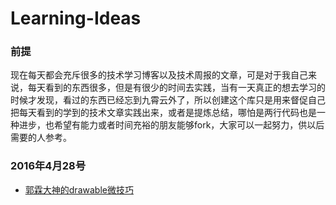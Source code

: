 # Learning-Ideas

### 前提

现在每天都会充斥很多的技术学习博客以及技术周报的文章，可是对于我自己来说，每天看到的东西很多，但是有很少的时间去实践，当有一天真正的想去学习的时候才发现，看过的东西已经忘到九霄云外了，所以创建这个库只是用来督促自己把每天看到的学到的技术文章实践出来，或者是提炼总结，哪怕是两行代码也是一种进步，也希望有能力或者时间充裕的朋友能够fork，大家可以一起努力，供以后需要的人参考。

### 2016年4月28号

* [郭霖大神的drawable微技巧](http://blog.csdn.net/guolin_blog/article/details/50727753#java)

